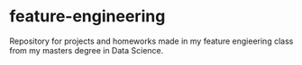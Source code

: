 # feature-engineering
Repository for projects and homeworks made in my feature engieering class from my masters degree in Data Science.
